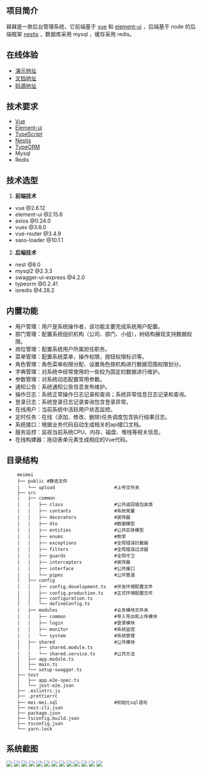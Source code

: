 ## 项目简介
槑槑是一款后台管理系统，它前端基于 [vue](https://cn.vuejs.org/) 和 [element-ui](https://element.eleme.cn/#/zh-CN) ，后端基于 node 的后端框架 [nestjs](https://docs.nestjs.cn/8/) ，数据库采用 mysql ，缓存采用 redis。


## 在线体验
  - [演示地址](http://203.25.211.232:888/meimei/#/login)
  - [文档地址](https://87789771.github.io/#/)
  - [码源地址](https://github.com/87789771/meimei-nestjs-admin)


## 技术要求
  - [Vue](https://cn.vuejs.org/)
  - [Element-ui](https://element.eleme.cn/#/zh-CN)
  - [TypeScript](https://www.tslang.cn/index.html)
  - [Nestjs](https://docs.nestjs.cn/8/)
  - [TypeORM](https://typeorm.biunav.com/)
  - Mysql
  - Redis
  
## 技术选型
  1. **前端技术**
   - vue @2.6.12
   - element-ui @2.15.6
   - axios @0.24.0
   - vuex @3.6.0
   - vue-router @3.4.9
   - sass-loader @10.1.1
  
  2. **后端技术**
   - nest @8.0
   - mysql2 @2.3.3
   - swagger-ui-express @4.2.0
   - typeorm @0.2.41
   - ioredis @4.28.2
    
## 内置功能
- 用户管理：用户是系统操作者，该功能主要完成系统用户配置。
- 部门管理：配置系统组织机构（公司、部门、小组），树结构展现支持数据权限。
- 岗位管理：配置系统用户所属担任职务。
- 菜单管理：配置系统菜单，操作权限，按钮权限标识等。
- 角色管理：角色菜单权限分配、设置角色按机构进行数据范围权限划分。
- 字典管理：对系统中经常使用的一些较为固定的数据进行维护。
- 参数管理：对系统动态配置常用参数。
- 通知公告：系统通知公告信息发布维护。
- 操作日志：系统正常操作日志记录和查询；系统异常信息日志记录和查询。
- 登录日志：系统登录日志记录查询包含登录异常。
- 在线用户：当前系统中活跃用户状态监控。
- 定时任务：在线（添加、修改、删除)任务调度包含执行结果日志。
- 系统接口：根据业务代码自动生成相关的api接口文档。
- 服务监控：监视当前系统CPU、内存、磁盘、堆栈等相关信息。
- 在线构建器：拖动表单元素生成相应的Vue代码。


## 目录结构

```
    meimei
    ├── public #静态文件
    │   └── upload                      #上传文件夹
    ├── src
    │   ├── common                      
    │   │   ├── class                   #公共返回值包装类
    │   │   ├── contants                #系统常量
    │   │   ├── decorators              #装饰器
    │   │   ├── dto                     #数据模型
    │   │   ├── entities                #公共实体模型
    │   │   ├── enums                   #枚举
    │   │   ├── exceptions              #全局错误拦截器
    │   │   ├── filters                 #全局错误过滤器
    │   │   ├── guards                  #全局守卫
    │   │   ├── interceptors            #装饰器
    │   │   ├── interface               #公共接口
    │   │   └── pipes                   #公共管道
    │   ├── config
    │   │   ├── config.development.ts   #开发环境配置文件
    │   │   ├── config.production.ts    #正式环境配置文件
    │   │   ├── configuration.ts      
    │   │   └── defineConfig.ts
    │   ├── modules                     #业务模块文件夹
    │   │   ├── common                  #导入导出和上传模块
    │   │   ├── login                   #登录模块
    │   │   ├── monitor                 #系统监控
    │   │   └── system                  #系统管理
    │   ├── shared                      #公共模块
    │   │   ├── shared.module.ts
    │   │   └── shared.service.ts       #公共方法
    │   ├── app.module.ts
    │   ├── main.ts
    │   └── setup-swagger.ts
    ├── test
    │   ├── app.e2e-spec.ts
    │   └── jest-e2e.json
    ├── .eslintrc.js
    ├── .prettierrc
    ├── mei-mei.sql                     #初始化sql语句
    ├── nest-cli.json
    ├── package.json
    ├── tsconfig.build.json
    ├── tsconfig.json
    └── yarn.lock
```

## 系统截图
 ![](http://42.192.136.154:3000/upload/github/1.png)
 ![](http://42.192.136.154:3000/upload/github/2.png)
 ![](http://42.192.136.154:3000/upload/github/3.png)
 ![](http://42.192.136.154:3000/upload/github/4.png)
 ![](http://42.192.136.154:3000/upload/github/5.png)
 ![](http://42.192.136.154:3000/upload/github/6.png)
 ![](http://42.192.136.154:3000/upload/github/7.png)
 ![](http://42.192.136.154:3000/upload/github/8.png)
 ![](http://42.192.136.154:3000/upload/github/9.png)
 ![](http://42.192.136.154:3000/upload/github/10.png)
 ![](http://42.192.136.154:3000/upload/github/11.png)
 ![](http://42.192.136.154:3000/upload/github/12.png)
 ![](http://42.192.136.154:3000/upload/github/13.png)